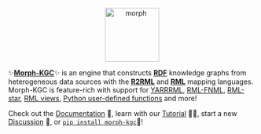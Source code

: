<p align="center">
<img src="https://github.com/morph-kgc/morph-kgc/blob/main/logo/logo.png" height="110" alt="morph">
</p>

:sparkles:**[Morph-KGC](https://github.com/morph-kgc/morph-kgc/)**:sparkles: is an engine that constructs **[RDF](https://www.w3.org/TR/rdf11-concepts/)** knowledge graphs from heterogeneous data sources with the **[R2RML](https://www.w3.org/TR/r2rml/)** and **[RML](https://w3id.org/rml/core/spec)** mapping languages. Morph-KGC is feature-rich with support for [YARRRML](https://rml.io/yarrrml/spec/), [RML-FNML](https://w3id.org/rml/fnml/spec), [RML-star](https://w3id.org/rml/star/spec), [RML views](https://2023.eswc-conferences.org/wp-content/uploads/2023/05/paper_Arenas-Guerrero_2023_Boosting.pdf), [Python user-defined functions](https://www.sciencedirect.com/science/article/pii/S2352711024000803) and more!

Check out the [Documentation](https://morph-kgc.readthedocs.io) :bookmark_tabs:, learn with our [Tutorial](https://colab.research.google.com/drive/1ByFx_NOEfTZeaJ1Wtw3UwTH3H3-Sye2O?usp=sharing) :woman_teacher:, start a new [Discussion](https://github.com/morph-kgc/morph-kgc/discussions) :speech_balloon:, or [`pip install morph-kgc`](https://pypi.org/project/morph-kgc/)🚀!

